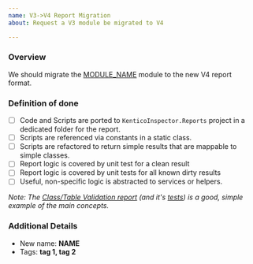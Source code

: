 ```yaml
---
name: V3->V4 Report Migration
about: Request a V3 module be migrated to V4

---
```


### Overview
We should migrate the [MODULE_NAME](LINK_TO_MODULE_CODE_FILE) module to the new V4 report format.

### Definition of done
- [ ] Code and Scripts are ported to `KenticoInspector.Reports` project in a dedicated folder for the report.
- [ ] Scripts are referenced via constants in a static class.
- [ ] Scripts are refactored to return simple results that are mappable to simple classes.
- [ ] Report logic is covered by unit test for a clean result
- [ ] Report logic is covered by unit tests for all known dirty results
- [ ] Useful, non-specific logic is abstracted to services or helpers.

_Note: The [Class/Table Validation report](https://github.com/Kentico/KInspector/tree/v4-dev/KenticoInspector.Reports/ClassTableValidation) (and it's [tests](https://github.com/Kentico/KInspector/blob/v4-dev/KenticoInspector.Reports.Tests/ClassTableValidationTests.cs)) is a good, simple example of the main concepts._

### Additional Details
- New name: __NAME__
- Tags: __tag 1, tag 2__
